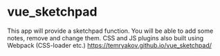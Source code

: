 # vue_sketchpad
This app will provide a sketchpad function. You will be able to add some notes, remove and change them. CSS and JS plugins also built using Webpack (CSS-loader etc.)
https://temryakov.github.io/vue_sketchpad/
